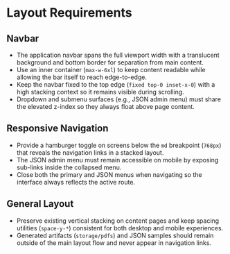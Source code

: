# Layout Requirements

## Navbar
- The application navbar spans the full viewport width with a translucent background and bottom border for separation from main content.
- Use an inner container (`max-w-6xl`) to keep content readable while allowing the bar itself to reach edge-to-edge.
- Keep the navbar fixed to the top edge (`fixed top-0 inset-x-0`) with a high stacking context so it remains visible during scrolling.
- Dropdown and submenu surfaces (e.g., JSON admin menu) must share the elevated z-index so they always float above page content.

## Responsive Navigation
- Provide a hamburger toggle on screens below the `md` breakpoint (`768px`) that reveals the navigation links in a stacked layout.
- The JSON admin menu must remain accessible on mobile by exposing sub-links inside the collapsed menu.
- Close both the primary and JSON menus when navigating so the interface always reflects the active route.

## General Layout
- Preserve existing vertical stacking on content pages and keep spacing utilities (`space-y-*`) consistent for both desktop and mobile experiences.
- Generated artifacts (`storage/pdfs`) and JSON samples should remain outside of the main layout flow and never appear in navigation links.

